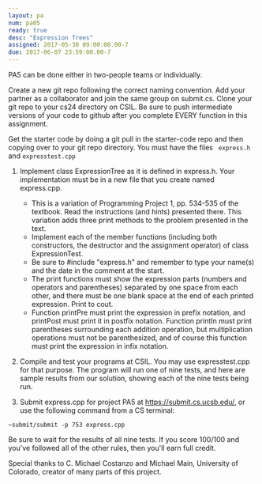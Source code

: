 ```yaml
---
layout: pa
num: pa05	
ready: true
desc: "Expression Trees"
assigned: 2017-05-30 09:00:00.00-7
due: 2017-06-07 23:59:00.00-7
---
```


PA5 can be done either in two-people teams or individually.

Create a new git repo following the correct naming convention. Add your partner as a collaborator and join the same group on submit.cs. Clone your git repo to your cs24 directory on CSIL. Be sure to push intermediate versions of your code to github after you complete EVERY function in this assignment.

Get the starter code by doing a git pull in the starter-code repo and then copying over to your git repo directory. You must have the files <code> express.h </code> and <code>expresstest.cpp</code>



1. Implement class ExpressionTree as it is defined in express.h. Your implementation must be in a new file that you create named express.cpp.
	* This is a variation of Programming Project 1, pp. 534-535 of the textbook. Read the instructions (and hints) presented there. This variation adds three print methods to the problem presented in the text.
	* Implement each of the member functions (including both constructors, the destructor and the assignment operator) of class ExpressionTest.
	* Be sure to #include "express.h" and remember to type your name(s) and the date in the comment at the start.
	* The print functions must show the expression parts (numbers and operators and parentheses) separated by one space from each other, and there must be one blank space at the end of each printed expression. Print to cout.
	* Function printPre must print the expression in prefix notation, and printPost must print it in postfix notation. Function printIn must print parentheses surrounding each addition operation, but multiplication operations must not be parenthesized, and of course this function must print the expression in infix notation.

2. Compile and test your programs at CSIL. You may use expresstest.cpp for that purpose. The program will run one of nine tests, and here are sample results from our solution, showing each of the nine tests being run.

3. Submit express.cpp for project PA5 at https://submit.cs.ucsb.edu/, or use the following command from a CS terminal:

```
~submit/submit -p 753 express.cpp
```

Be sure to wait for the results of all nine tests. If you score 100/100 and you've followed all of the other rules, then you'll earn full credit.


Special thanks to C. Michael Costanzo and Michael Main, University of Colorado, creator of many parts of this project.
